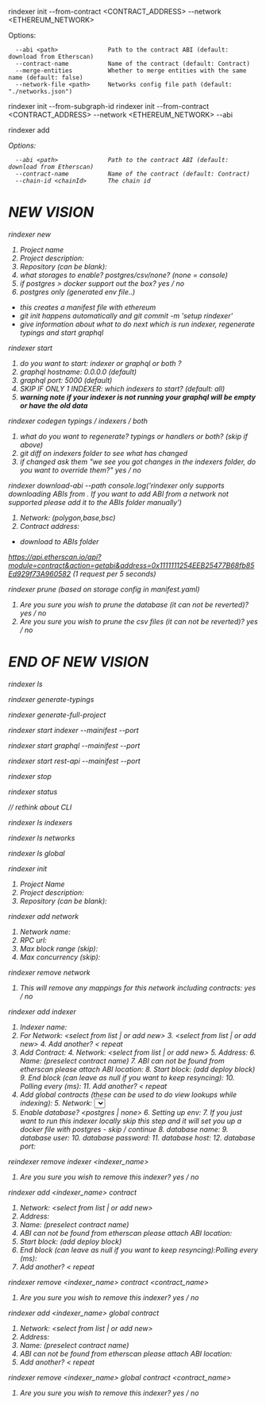 rindexer init --from-contract <CONTRACT_ADDRESS> --network <ETHEREUM_NETWORK>

Options:

      --abi <path>              Path to the contract ABI (default: download from Etherscan)
      --contract-name           Name of the contract (default: Contract)
      --merge-entities          Whether to merge entities with the same name (default: false)
      --network-file <path>     Networks config file path (default: "./networks.json")

rindexer init --from-subgraph-id <id>
rindexer init --from-contract <CONTRACT_ADDRESS> --network <ETHEREUM_NETWORK> --abi <FILE>

rindexer add <address>

Options:

      --abi <path>              Path to the contract ABI (default: download from Etherscan)
      --contract-name           Name of the contract (default: Contract)
      --chain-id <chainId>      The chain id

# NEW VISION

rindexer new 
1. Project name 
2. Project description:
3. Repository (can be blank):
4. what storages to enable? postgres/csv/none? <list> (none = console)
5. if postgres > docker support out the box? yes / no
6. postgres only (generated env file..)
- this creates a manifest file with ethereum 
- git init happens automatically and git commit -m 'setup rindexer'
- give information about what to do next which is run indexer, regenerate typings and start graphql

rindexer start
1. do you want to start: indexer or graphql or both ?
2. graphql hostname: 0.0.0.0 (default)
3. graphql port: 5000 (default)
4. SKIP IF ONLY 1 INDEXER: which indexers to start? <list> (default: all)
5. **warning note if your indexer is not running your graphql will be empty or have the old data**

rindexer codegen typings / indexers / both
1. what do you want to regenerate? typings or handlers or both? (skip if above)
2. git diff on indexers folder to see what has changed
3. if changed ask them "we see you got changes in the indexers folder, do you want to override them?" yes / no

rindexer download-abi --path <path>
console.log('rindexer only supports downloading ABIs from <list>. If you want to add ABI from a network not supported please add it to the ABIs folder manually')
1. Network: <list> (polygon,base,bsc)
2. Contract address: <insert>
- download to ABIs folder

https://api.etherscan.io/api?module=contract&action=getabi&address=0x1111111254EEB25477B68fb85Ed929f73A960582 
(1 request per 5 seconds)

rindexer prune (based on storage config in manifest.yaml)
1. Are you sure you wish to prune the database (it can not be reverted)? yes / no
2. Are you sure you wish to prune the csv files (it can not be reverted)? yes / no

# END OF NEW VISION

rindexer ls

rindexer generate-typings

rindexer generate-full-project

rindexer start indexer --mainifest <path> --port <port>

rindexer start graphql --mainifest <path> --port <port>

rindexer start rest-api --mainifest <path> --port <port>

rindexer stop <name>

rindexer status <name>

// rethink about CLI 

rindexer ls indexers

rindexer ls networks

rindexer ls global

rindexer init 
1. Project Name
1. Project description: 
2. Repository (can be blank):

rindexer add network 
1. Network name:
2. RPC url:
3. Max block range (skip): 
4. Max concurrency (skip):

rindexer remove network <network>
1. This will remove any mappings for this network including contracts: yes / no

rindexer add indexer
1. Indexer name:
2. For Network: <select from list | or add new>
   3. <select from list | or add new>
   4. Add another? < repeat
3. Add Contract:
   4. Network: <select from list | or add new>
   5. Address: 
   6. Name: (preselect contract name)
   7. ABI can not be found from etherscan please attach ABI location: 
   8. Start block: (add deploy block)
   9. End block (can leave as null if you want to keep resyncing): 
   10. Polling every (ms): <block time>
   11. Add another? < repeat
4. Add global contracts (these can be used to do view lookups while indexing):
   5. Network: <select from list>
   6. Address:
   7. Name: (preselect contract name)
   8. ABI can not be found from etherscan please attach ABI location:
   9. Add another? repeat
5. Enable database? <postgres | none>
   6. Setting up env:
      7. If you just want to run this indexer locally skip this step and it will set you up a docker file with postgres - skip / continue
      8. database name:
      9. database user:
      10. database password:
      11. database host:
      12. database port: 

reindexer remove indexer <indexer_name>
1. Are you sure you wish to remove this indexer? yes / no

rindexer add <indexer_name> contract
1. Network: <select from list | or add new>
2. Address:
3. Name: (preselect contract name)
4. ABI can not be found from etherscan please attach ABI location:
5. Start block: (add deploy block)
6. End block (can leave as null if you want to keep resyncing):Polling every (ms): <block time>
7. Add another? < repeat

rindexer remove <indexer_name> contract <contract_name>
1. Are you sure you wish to remove this indexer? yes / no

rindexer add <indexer_name> global contract
1. Network: <select from list | or add new>
2. Address:
3. Name: (preselect contract name)
4. ABI can not be found from etherscan please attach ABI location:
5. Add another? < repeat

rindexer remove <indexer_name> global contract <contract_name>
1. Are you sure you wish to remove this indexer? yes / no
